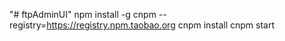 "# ftpAdminUI" 
npm install -g cnpm --registry=https://registry.npm.taobao.org
cnpm install
cnpm start
